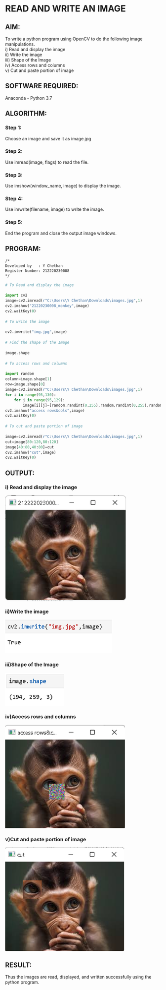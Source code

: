 # READ AND WRITE AN IMAGE

## AIM:
To write a python program using OpenCV to do the following image manipulations. 
<br/>i) Read and display the image
<br/>ii) Write the image
<br/>iii) Shape of the Image
<br/>iv) Access rows and columns
<br/>v) Cut and paste portion of image

## SOFTWARE REQUIRED:
Anaconda - Python 3.7

## ALGORITHM:
### Step 1: 
Choose an image and save it as image.jpg
### Step 2:
Use imread(image, flags) to read the file.
### Step 3:
Use imshow(window_name, image) to display the image.
### Step 4:
Use imwrite(filename, image) to write the image.
### Step 5:
End the program and close the output image windows.

## PROGRAM:
```
/*
Developed by   : Y Chethan 
Register Number: 212220230008
*/
```
```python
# To Read and display the image

import cv2
image=cv2.imread(r"C:\Users\Y Chethan\Downloads\images.jpg",1)
cv2.imshow("21220230008_monkey",image)
cv2.waitKey(0)

# To write the image

cv2.imwrite("img.jpg",image)

# Find the shape of the Image

image.shape

# To access rows and columns

import random
column=image.shape[1]
row=image.shape[0]
image=cv2.imread(r"C:\Users\Y Chethan\Downloads\images.jpg",1)
for i in range(95,130):
    for j in range(95,129):
        image[i][j]=[random.randint(0,255),random.randint(0,255),random.randint(0,255)]
cv2.imshow("access rows&cols",image)
cv2.waitKey(0)

# To cut and paste portion of image

image=cv2.imread(r"C:\Users\Y Chethan\Downloads\images.jpg",1)
cut=image[80:120,80:120]
image[40:80,40:80]=cut
cv2.imshow("cut",image)
cv2.waitKey(0)
```
## OUTPUT:
### i) Read and display the image
![](images/show.png)

### ii)Write the image
![](images/write.png)

### iii)Shape of the Image
![](images/shape.png)

### iv)Access rows and columns
![](images/access.png)

### v)Cut and paste portion of image
![](images/cut.png)

## RESULT:
Thus the images are read, displayed, and written successfully using the python program.
